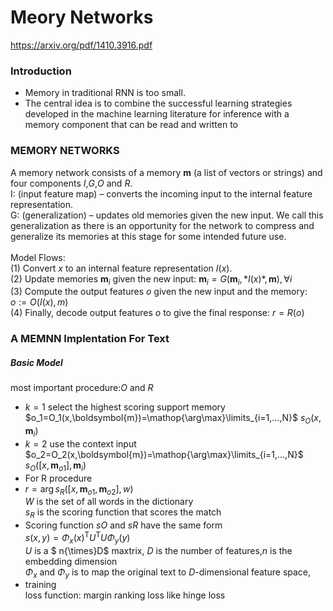# Meory Networks
https://arxiv.org/pdf/1410.3916.pdf
### Introduction
* Memory in traditional RNN is too small.
* The central idea is to combine the successful learning strategies developed in the machine learning literature for inference with a memory component that can be read and written to

### MEMORY NETWORKS
 A memory network consists of a memory $\boldsymbol{m}$ (a list of vectors or strings) and four components *I*,*G*,*O* and *R*. <br>
 I: (input feature map) – converts the incoming input to the internal feature representation. <br>
 G: (generalization) – updates old memories given the new input. We call this generalization as there is an opportunity for the network to compress and generalize its memories at this stage for some intended future use.
 <br><br>
 Model Flows:<br>
 (1) Convert $x$ to an internal feature representation $I(x)$.<br>
 (2) Update memories $\boldsymbol{m}_i$ given the new input: $\boldsymbol{m}_i=G(\boldsymbol{m}_i,*I(x)*,\boldsymbol{m}),\forall{i}$ <br>
 (3) Compute the output features $o$ given the new input and the memory: $o:=O(I(x),m)$ <br>
(4) Finally, decode output features $o$ to give the final response: $r=R(o)$

### A MEMNN Implentation For Text
##### Basic Model
most important procedure:$O$ and $R$
* $k=1$ select the highest scoring support memory
$o_1=O_1(x,\boldsymbol{m})=\mathop{\arg\max}\limits_{i=1,...,N}$  $s_O(x,\boldsymbol{m}_i)$
* $k=2$ use the context input <br>
$o_2=O_2(x,\boldsymbol{m})=\mathop{\arg\max}\limits_{i=1,...,N}$  $s_O([x,\boldsymbol{m}_{o1}],\boldsymbol{m}_i)$
* For R procedure <br>
* $r = \mathop{\arg\max_{w\in W}} s_R([x,\boldsymbol{m}_{o1},\boldsymbol{m}_{o2}],w)$ <br>
 $W$ is the set of all words in the dictionary<br>
 $s_R$ is the scoring function that scores the match <br>
* Scoring  function $sO$ and $sR$ have the same form <br> $s(x,y)=\Phi_x(x)^\mathrm{T}U^\mathrm{T}U\Phi_y(y)$ <br> $U$ is a $ n{\times}D$ maxtrix, $D$ is the number of features,$n$ is the embedding dimension <br>
$\Phi_x$ and $\Phi_y$ is to map the original text to $D$-dimensional feature space,
* training <br>
loss function: margin ranking loss like hinge loss